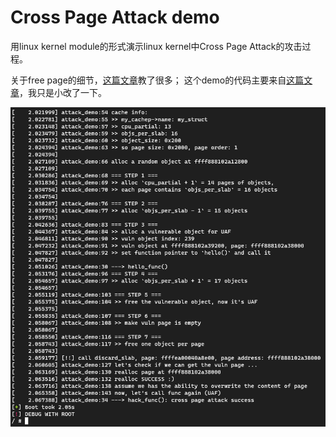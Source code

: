 # Cross Page Attack demo

用linux kernel module的形式演示linux kernel中Cross Page Attack的攻击过程。

关于free page的细节，[这篇文章](https://ruia-ruia.github.io/2022/08/05/CVE-2022-29582-io-uring/#how-to-free-a-page)教了很多；
这个demo的代码主要来自[这篇文章](https://www.anquanke.com/post/id/285919#h2-2)，我只是小改了一下。

![](demo.png)
